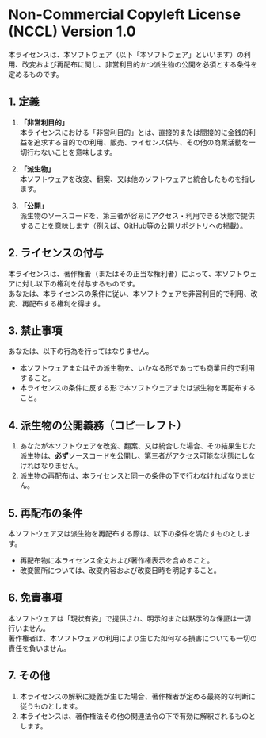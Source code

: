 # Non-Commercial Copyleft License (NCCL) Version 1.0

本ライセンスは、本ソフトウェア（以下「本ソフトウェア」といいます）の利用、改変および再配布に関し、非営利目的かつ派生物の公開を必須とする条件を定めるものです。

## 1. 定義

1. **「非営利目的」**  
   本ライセンスにおける「非営利目的」とは、直接的または間接的に金銭的利益を追求する目的での利用、販売、ライセンス供与、その他の商業活動を一切行わないことを意味します。

2. **「派生物」**  
   本ソフトウェアを改変、翻案、又は他のソフトウェアと統合したものを指します。

3. **「公開」**  
   派生物のソースコードを、第三者が容易にアクセス・利用できる状態で提供することを意味します（例えば、GitHub等の公開リポジトリへの掲載）。

## 2. ライセンスの付与

本ライセンスは、著作権者（またはその正当な権利者）によって、本ソフトウェアに対し以下の権利を付与するものです。  
あなたは、本ライセンスの条件に従い、本ソフトウェアを非営利目的で利用、改変、再配布する権利を得ます。

## 3. 禁止事項

あなたは、以下の行為を行ってはなりません。

- 本ソフトウェアまたはその派生物を、いかなる形であっても商業目的で利用すること。
- 本ライセンスの条件に反する形で本ソフトウェアまたは派生物を再配布すること。

## 4. 派生物の公開義務（コピーレフト）

1. あなたが本ソフトウェアを改変、翻案、又は統合した場合、その結果生じた派生物は、**必ず**ソースコードを公開し、第三者がアクセス可能な状態にしなければなりません。  
2. 派生物の再配布は、本ライセンスと同一の条件の下で行わなければなりません。

## 5. 再配布の条件

本ソフトウェア又は派生物を再配布する際は、以下の条件を満たすものとします。

- 再配布物に本ライセンス全文および著作権表示を含めること。
- 改変箇所については、改変内容および改変日時を明記すること。

## 6. 免責事項

本ソフトウェアは「現状有姿」で提供され、明示的または黙示的な保証は一切行いません。  
著作権者は、本ソフトウェアの利用により生じた如何なる損害についても一切の責任を負いません。

## 7. その他

1. 本ライセンスの解釈に疑義が生じた場合、著作権者が定める最終的な判断に従うものとします。  
2. 本ライセンスは、著作権法その他の関連法令の下で有効に解釈されるものとします。
